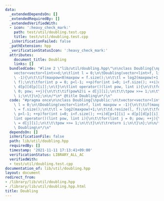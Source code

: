 ```yaml
---
data:
  _extendedDependsOn: []
  _extendedRequiredBy: []
  _extendedVerifiedWith:
  - icon: ':heavy_check_mark:'
    path: test/util/doubling.test.cpp
    title: test/util/doubling.test.cpp
  _isVerificationFailed: false
  _pathExtension: hpp
  _verificationStatusIcon: ':heavy_check_mark:'
  attributes:
    document_title: Doubling
    links: []
  bundledCode: "#line 2 \"lib/util/doubling.hpp\"\n\nclass Doubling{\npublic:\n\t\
    vector<vector<lint>>d;\n\tlint l = 0;\n\tDoubling(vector<lint>f, lint maxpow =\
    \ -1){\n\t\tif(maxpow<0)maxpow = f.size();\n\t\tl = log2(maxpow)+1;\n\t\td.resize(l,\
    \ f);\n\t\tfor(int p = 0; p<l-1; ++p)for(int i=0; i<f.size(); ++i)d[p+1][i] =\
    \ d[p][d[p][i]];\n\t}\n\tlint operator()(lint pow, lint i){\n\t\tfor(lint j =\
    \ 0; pow; ++j){\n\t\t\tif(pow%2)i = d[j][i];\n\t\t\tpow >>= 1;\n\t\t}\n\t\treturn\
    \ i;\n\t}\n};\n\n/*\n* @title Doubling\n*/\n"
  code: "#pragma once\n\nclass Doubling{\npublic:\n\tvector<vector<lint>>d;\n\tlint\
    \ l = 0;\n\tDoubling(vector<lint>f, lint maxpow = -1){\n\t\tif(maxpow<0)maxpow\
    \ = f.size();\n\t\tl = log2(maxpow)+1;\n\t\td.resize(l, f);\n\t\tfor(int p = 0;\
    \ p<l-1; ++p)for(int i=0; i<f.size(); ++i)d[p+1][i] = d[p][d[p][i]];\n\t}\n\t\
    lint operator()(lint pow, lint i){\n\t\tfor(lint j = 0; pow; ++j){\n\t\t\tif(pow%2)i\
    \ = d[j][i];\n\t\t\tpow >>= 1;\n\t\t}\n\t\treturn i;\n\t}\n};\n\n/*\n* @title\
    \ Doubling\n*/\n"
  dependsOn: []
  isVerificationFile: false
  path: lib/util/doubling.hpp
  requiredBy: []
  timestamp: '2021-11-11 17:13:41+09:00'
  verificationStatus: LIBRARY_ALL_AC
  verifiedWith:
  - test/util/doubling.test.cpp
documentation_of: lib/util/doubling.hpp
layout: document
redirect_from:
- /library/lib/util/doubling.hpp
- /library/lib/util/doubling.hpp.html
title: Doubling
---
```

